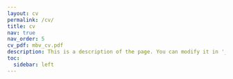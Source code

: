 ```yaml
---
layout: cv
permalink: /cv/
title: cv
nav: true
nav_order: 5
cv_pdf: mbv_cv.pdf
description: This is a description of the page. You can modify it in '_pages/cv.md'. You can also change or remove the top pdf download button.
toc:
  sidebar: left
---
```

